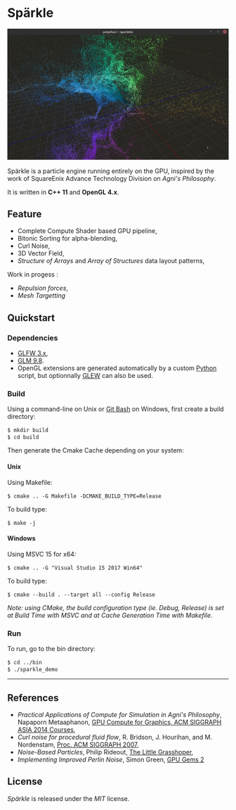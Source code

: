 
# Spärkle


![screenshot](img.png)

Spärkle is a particle engine running entirely on the GPU, inspired by the work of SquareEnix Advance Technology Division on *Agni's Philosophy*.

It is written in **C++ 11** and **OpenGL 4.x**.

## Feature

- Complete Compute Shader based GPU pipeline,
- Bitonic Sorting for alpha-blending,
- Curl Noise,
- 3D Vector Field,
- *Structure of Arrays* and *Array of Structures* data layout patterns,

Work in progess :

- *Repulsion forces*,
- *Mesh Targetting* 

## Quickstart

### Dependencies

- [GLFW 3.x](https://github.com/glfw/glfw/tree/3.0),
- [GLM 9.8](https://github.com/g-truc/glm/releases/tag/0.9.8.0).
- OpenGL extensions are generated automatically by a custom [Python](https://www.python.org/downloads/) script, but optionnally [GLEW](http://glew.sourceforge.net/) can also be used.

### Build

Using a command-line on Unix or [Git Bash](https://git-for-windows.github.io/) on Windows, first create a build directory:
```
$ mkdir build
$ cd build
```

Then generate the Cmake Cache depending on your system:

#### Unix

Using Makefile:

```
$ cmake .. -G Makefile -DCMAKE_BUILD_TYPE=Release
```

To build type:
```
$ make -j
```

#### Windows

Using MSVC 15 for x64:
```
$ cmake .. -G "Visual Studio 15 2017 Win64"
```

To build type:
```
$ cmake --build . --target all --config Release
```

*Note: using CMake, the build configuration type (ie. Debug, Release) is set at Build Time with MSVC and at Cache Generation Time with Makefile.*

### Run

To run, go to the bin directory:
```
$ cd ../bin
$ ./sparkle_demo
```

[//]: # (## Directory structure)


[//]: # (## Known bugs)

---

## References

- *Practical Applications of Compute for Simulation in Agni's Philosophy*, Napaporn Metaaphanon, [GPU Compute for Graphics, ACM SIGGRAPH ASIA 2014 Courses](http://www.jp.square-enix.com/tech/library/pdf/SiggraphAsia2014_simulation.pdf),
- *Curl noise for procedural fluid flow*, R. Bridson, J. Hourihan, and M. Nordenstam, [Proc. ACM SIGGRAPH 2007](https://www.cs.ubc.ca/~rbridson/docs/bridson-siggraph2007-curlnoise.pdf),
- *Noise-Based Particles*, Philip Rideout, [The Little Grasshoper](http://prideout.net/blog/?p=63),
- *Implementing Improved Perlin Noise*, Simon Green, [GPU Gems 2](https://developer.nvidia.com/gpugems/GPUGems2/gpugems2_chapter26.html)

## License

*Spärkle* is released under the *MIT* license.